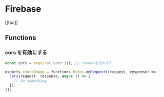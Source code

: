 # Firebase

[[toc]]

## Functions

### cors を有効にする

```js
const cors = require('cors')(); // invokeを忘れずに

exports.storeImage = functions.https.onRequest((request, response) => {
  cors(request, response, async () => {
    // do something
  });
});
```
